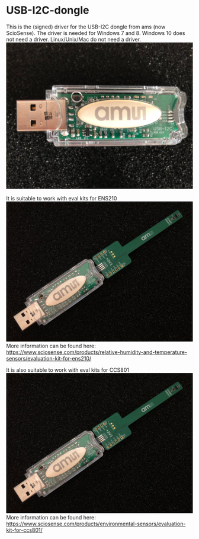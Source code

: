 # USB-I2C-dongle

This is the (signed) driver for the USB-I2C dongle from ams (now ScioSense). The driver is needed for Windows 7 and 8. Windows 10 does not need a driver. Linux/Unix/Mac do not need a driver.
![usb-i2c-dongle](usb-i2c-dongle.JPG)

It is suitable to work with eval kits for ENS210
![eval_kit_ccs801](eval_kit_ccs801.jpg)
More information can be found here: https://www.sciosense.com/products/relative-humidity-and-temperature-sensors/evaluation-kit-for-ens210/


It is also suitable to work with eval kits for CCS801
![eval_kit_ccs801](eval_kit_ccs801.jpg)
More information can be found here: https://www.sciosense.com/products/environmental-sensors/evaluation-kit-for-ccs801/

